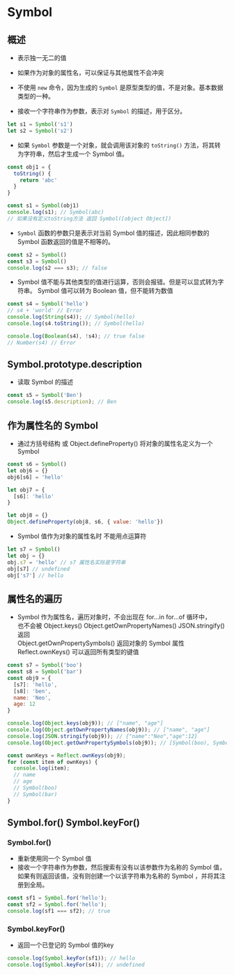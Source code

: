 # Symbol 

## 概述

- 表示独一无二的值

- 如果作为对象的属性名，可以保证与其他属性不会冲突

- 不使用 `new` 命令，因为生成的 `Symbol` 是原型类型的值，不是对象。基本数据类型的一种。

- 接收一个字符串作为参数，表示对 `Symbol` 的描述，用于区分。
```js
let s1 = Symbol('s1')
let s2 = Symbol('s2')
```

- 如果 `Symbol` 参数是一个对象，就会调用该对象的 `toString()` 方法，将其转为字符串，然后才生成一个 Symbol 值。
```js
const obj1 = {
  toString() {
    return 'abc'
  }
}

const s1 = Symbol(obj1)
console.log(s1); // Symbol(abc)
// 如果没有定义toString方法 返回 Symbol([object Object])
```

- `Symbol` 函数的参数只是表示对当前 Symbol 值的描述，因此相同参数的 Symbol 函数返回的值是不相等的。
```js
const s2 = Symbol()
const s3 = Symbol()
console.log(s2 === s3); // false
```

- Symbol 值不能与其他类型的值进行运算，否则会报错。但是可以显式转为字符串。
  Symbol 值可以转为 Boolean 值，但不能转为数值
```js
const s4 = Symbol('hello')
// s4 + 'world' // Error
console.log(String(s4)); // Symbol(hello)
console.log(s4.toString()); // Symbol(hello)

console.log(Boolean(s4), !s4); // true false
// Number(s4) // Error
```

## Symbol.prototype.description 

- 读取 Symbol 的描述

```js
const s5 = Symbol('Ben')
console.log(s5.description); // Ben
```

## 作为属性名的 Symbol

- 通过方括号结构 或 Object.defineProperty() 将对象的属性名定义为一个 Symbol

```js
const s6 = Symbol()
let obj6 = {}
obj6[s6] = 'hello'

let obj7 = {
  [s6]: 'hello'
}

let obj8 = {}
Object.defineProperty(obj8, s6, { value: 'hello'})
```

- Symbol 值作为对象的属性名时 不能用点运算符

```js
let s7 = Symbol()
let obj = {}
obj.s7 = 'hello' // s7 属性名实际是字符串
obj[s7] // undefined
obj['s7'] // hello
```

## 属性名的遍历

- Symbol 作为属性名，遍历对象时，不会出现在 for...in for...of 循环中，  
  也不会被 Object.keys() Object.getOwnPropertyNames() JSON.stringify() 返回  
  Object.getOwnPropertySymbols() 返回对象的 Symbol 属性
  Reflect.ownKeys() 可以返回所有类型的键值

```js
const s7 = Symbol('boo')
const s8 = Symbol('bar')
const obj9 = {
  [s7]: 'hello',
  [s8]: 'ben',
  name: 'Neo',
  age: 12
}

console.log(Object.keys(obj9)); // ["name", "age"]
console.log(Object.getOwnPropertyNames(obj9)); // ["name", "age"]
console.log(JSON.stringify(obj9)); // {"name":"Neo","age":12}
console.log(Object.getOwnPropertySymbols(obj9)); // [Symbol(boo), Symbol(bar)]

const ownKeys = Reflect.ownKeys(obj9);
for (const item of ownKeys) {
  console.log(item);
  // name
  // age
  // Symbol(boo)
  // Symbol(bar)
}
```

## Symbol.for() Symbol.keyFor()

### Symbol.for()
- 重新使用同一个 Symbol 值
- 接收一个字符串作为参数，然后搜索有没有以该参数作为名称的 Symbol 值，  
  如果有则返回该值，没有则创建一个以该字符串为名称的 Symbol ，并将其注册到全局。
```js
const sf1 = Symbol.for('hello');
const sf2 = Symbol.for('hello');
console.log(sf1 === sf2); // true
```

### Symbol.keyFor()
- 返回一个已登记的 Symbol 值的key
```js
console.log(Symbol.keyFor(sf1)); // hello
console.log(Symbol.keyFor(s4)); // undefined
```